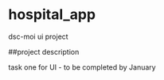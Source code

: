 # hospital_app

dsc-moi ui project

##project description

task one for UI - to be completed by January
